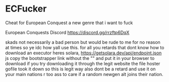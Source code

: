 # ECFucker
Cheat for European Conquest a new genre that i want to fuck 

European Conquests Discord
https://discord.gg/rrzftp6DqX

skads not necessarily a bad person but would be rude to me for no reason at times so ye idc how yall use this.
for all you retards that dont know how to download an executor heres solara,
https://getsolara.dev/api/endpoint.json
js copy the bootstrapper link without the "" and put it in your browser to download
if you try downloading it through the legit website the file hoster gofile took it down so this is legit way
also dont be a retard and use it on your main nations r too ass to care if a random newgen alt joins their nation.
